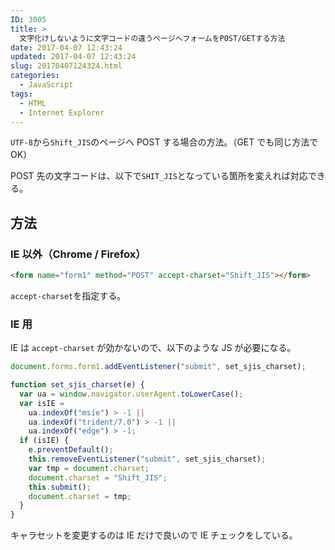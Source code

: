```yaml
---
ID: 3005
title: >
  文字化けしないように文字コードの違うページへフォームをPOST/GETする方法
date: 2017-04-07 12:43:24
updated: 2017-04-07 12:43:24
slug: 20170407124324.html
categories:
  - JavaScript
tags:
  - HTML
  - Internet Explorer
---
```


`UTF-8`から`Shift_JIS`のページへ POST する場合の方法。（GET でも同じ方法で OK）

POST 先の文字コードは、以下で`SHIT_JIS`となっている箇所を変えれば対応できる。

<!--more-->

## 方法

### IE 以外（Chrome / Firefox）

```html
<form name="form1" method="POST" accept-charset="Shift_JIS"></form>
```

`accept-charset`を指定する。

### IE 用

IE は `accept-charset` が効かないので、以下のような JS が必要になる。

```javascript
document.forms.form1.addEventListener("submit", set_sjis_charset);

function set_sjis_charset(e) {
  var ua = window.navigator.userAgent.toLowerCase();
  var isIE =
    ua.indexOf("msie") > -1 ||
    ua.indexOf("trident/7.0") > -1 ||
    ua.indexOf("edge") > -1;
  if (isIE) {
    e.preventDefault();
    this.removeEventListener("submit", set_sjis_charset);
    var tmp = document.charset;
    document.charset = "Shift_JIS";
    this.submit();
    document.charset = tmp;
  }
}
```

キャラセットを変更するのは IE だけで良いので IE チェックをしている。
